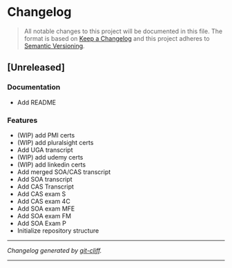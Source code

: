 # Changelog

> All notable changes to this project will be documented in this file. The format is based on
[Keep a Changelog](http://keepachangelog.com/) and this project adheres to
[Semantic Versioning](http://semver.org/).

## [Unreleased]

### Documentation

- Add README

### Features

- (WIP) add PMI certs
- (WIP) add pluralsight certs
- Add UGA transcript
- (WIP) add udemy certs
- (WIP) add linkedin certs
- Add merged SOA/CAS transcript
- Add SOA transcript
- Add CAS Transcript
- Add CAS exam S
- Add CAS exam 4C
- Add SOA exam MFE
- Add SOA exam FM
- Add SOA Exam P
- Initialize repository structure

***
*Changelog generated by [git-cliff](https://github.com/orhun/git-cliff).*
***

